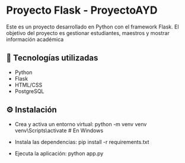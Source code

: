 # Proyecto Flask - ProyectoAYD

Este es un proyecto desarrollado en Python con el framework Flask. El objetivo del proyecto es gestionar estudiantes, maestros y mostrar información académica

## 🚀 Tecnologías utilizadas

- Python
- Flask
- HTML/CSS 
- PostgreSQL

## ⚙️ Instalación
- Crea y activa un entorno virtual:
python -m venv venv
venv\Scripts\activate  # En Windows

- Instala las dependencias:
pip install -r requirements.txt

- Ejecuta la aplicación:
python app.py
